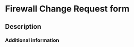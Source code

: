 <!--- If suggesting a new feature or change, please discuss it in an issue first -->
<!--- If fixing a bug, there should be an issue describing it with steps to reproduce -->
<!--- Link all issues and other references in the References section -->

# Firewall Change Request form
<!--- This template should be used whenever making changes to a Network Security Group. The issue can then be linked to a Pull Request that closes the issue. -->


## Description
<!--- What is the purpose of this opening? -->
<!--- System: What is the id of the system you are requesting an opening for? -->
<!--- Environment:What environment are you requesting a change for? You may select more than one. -->
<!--- authentication-authorization: Does the service require authentication and/or authorization? -->
<!--- Source and Destination: What us the source and destination system? -->
<!--- Exposure: Are you publicly exposing the service as a result of this change? -->
<!--- Encryption: Is the traffic allowed encrypted in transit? -->

### Additional information
<!--- Any relevant information about the Firewall opening that should be documented in the change. -->
